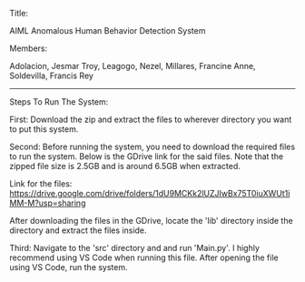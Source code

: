 Title:

AIML Anomalous Human Behavior Detection System

Members:

Adolacion, Jesmar Troy, Leagogo, Nezel, Millares, Francine Anne, Soldevilla, Francis Rey

----------------------------------------------------------

Steps To Run The System:

First:
Download the zip and extract the files to wherever directory you want to put this system.


Second:
Before running the system, you need to download the required files to run the system. Below is the GDrive link for the said files. Note that the zipped file size is 2.5GB and is around 6.5GB when extracted.


Link for the files:
https://drive.google.com/drive/folders/1dU9MCKk2lUZJIwBx75T0iuXWUt1iMM-M?usp=sharing


After downloading the files in the GDrive, locate the 'lib' directory inside the directory and extract the files inside.


Third:
Navigate to the 'src' directory and and run 'Main.py'. I highly recommend using VS Code when running this file. After opening the file using VS Code, run the system.
